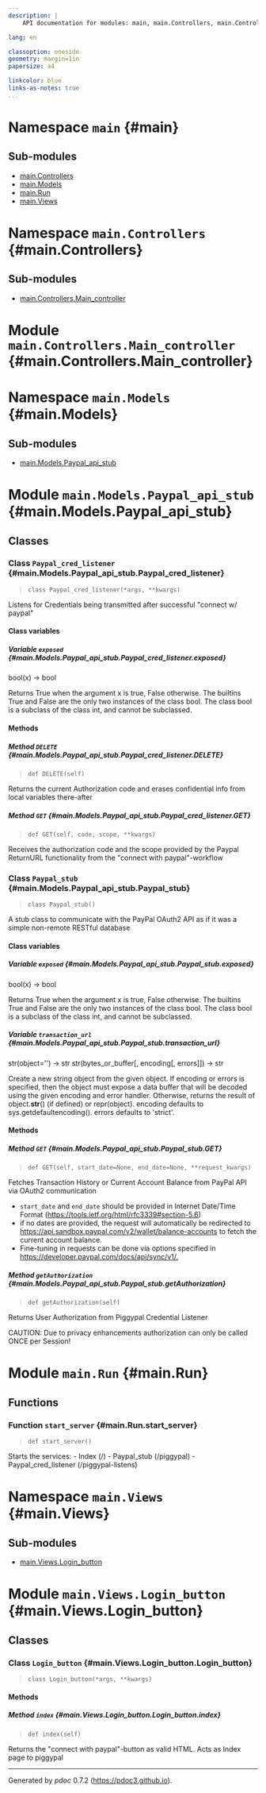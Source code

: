 ```yaml
---
description: |
    API documentation for modules: main, main.Controllers, main.Controllers.Main_controller, main.Models, main.Models.Paypal_api_stub, main.Run, main.Views, main.Views.Login_button.

lang: en

classoption: oneside
geometry: margin=1in
papersize: a4

linkcolor: blue
links-as-notes: true
...
```



    
# Namespace `main` {#main}





    
## Sub-modules

* [main.Controllers](#main.Controllers)
* [main.Models](#main.Models)
* [main.Run](#main.Run)
* [main.Views](#main.Views)






    
# Namespace `main.Controllers` {#main.Controllers}





    
## Sub-modules

* [main.Controllers.Main_controller](#main.Controllers.Main_controller)






    
# Module `main.Controllers.Main_controller` {#main.Controllers.Main_controller}










    
# Namespace `main.Models` {#main.Models}





    
## Sub-modules

* [main.Models.Paypal_api_stub](#main.Models.Paypal_api_stub)






    
# Module `main.Models.Paypal_api_stub` {#main.Models.Paypal_api_stub}








    
## Classes


    
### Class `Paypal_cred_listener` {#main.Models.Paypal_api_stub.Paypal_cred_listener}



> `class Paypal_cred_listener(*args, **kwargs)`


Listens for Credentials being transmitted after successful "connect w/ paypal"





    
#### Class variables


    
##### Variable `exposed` {#main.Models.Paypal_api_stub.Paypal_cred_listener.exposed}

bool(x) -> bool

Returns True when the argument x is true, False otherwise.
The builtins True and False are the only two instances of the class bool.
The class bool is a subclass of the class int, and cannot be subclassed.





    
#### Methods


    
##### Method `DELETE` {#main.Models.Paypal_api_stub.Paypal_cred_listener.DELETE}



    
> `def DELETE(self)`


Returns the current Authorization code and erases confidential info from local variables there-after


    
##### Method `GET` {#main.Models.Paypal_api_stub.Paypal_cred_listener.GET}



    
> `def GET(self, code, scope, **kwargs)`


Receives the authorization code and the scope provided by the Paypal ReturnURL functionality from the "connect with paypal"-workflow


    
### Class `Paypal_stub` {#main.Models.Paypal_api_stub.Paypal_stub}



> `class Paypal_stub()`


A stub class to communicate with the PayPal OAuth2 API as if it was a simple non-remote RESTful database





    
#### Class variables


    
##### Variable `exposed` {#main.Models.Paypal_api_stub.Paypal_stub.exposed}

bool(x) -> bool

Returns True when the argument x is true, False otherwise.
The builtins True and False are the only two instances of the class bool.
The class bool is a subclass of the class int, and cannot be subclassed.


    
##### Variable `transaction_url` {#main.Models.Paypal_api_stub.Paypal_stub.transaction_url}

str(object='') -> str
str(bytes_or_buffer[, encoding[, errors]]) -> str

Create a new string object from the given object. If encoding or
errors is specified, then the object must expose a data buffer
that will be decoded using the given encoding and error handler.
Otherwise, returns the result of object.__str__() (if defined)
or repr(object).
encoding defaults to sys.getdefaultencoding().
errors defaults to 'strict'.





    
#### Methods


    
##### Method `GET` {#main.Models.Paypal_api_stub.Paypal_stub.GET}



    
> `def GET(self, start_date=None, end_date=None, **request_kwargs)`


Fetches Transaction History or Current Account Balance from PayPal API via OAuth2 communication

- `start_date` and `end_date` should be provided in Internet Date/Time Format (<https://tools.ietf.org/html/rfc3339#section-5.6>)
- if no dates are provided, the request will automatically be redirected to <https://api.sandbox.paypal.com/v2/wallet/balance-accounts> to fetch the current account balance.
- Fine-tuning in requests can be done via options specified in <https://developer.paypal.com/docs/api/sync/v1/.>


    
##### Method `getAuthorization` {#main.Models.Paypal_api_stub.Paypal_stub.getAuthorization}



    
> `def getAuthorization(self)`


Returns User Authorization from Piggypal Credential Listener

CAUTION: Due to privacy enhancements authorization can only be called ONCE per Session!




    
# Module `main.Run` {#main.Run}







    
## Functions


    
### Function `start_server` {#main.Run.start_server}



    
> `def start_server()`


Starts the services:
    - Index (/)
    - Paypal_stub (/piggypal)
    - Paypal_cred_listener (/piggypal-listens)





    
# Namespace `main.Views` {#main.Views}





    
## Sub-modules

* [main.Views.Login_button](#main.Views.Login_button)






    
# Module `main.Views.Login_button` {#main.Views.Login_button}








    
## Classes


    
### Class `Login_button` {#main.Views.Login_button.Login_button}



> `class Login_button(*args, **kwargs)`











    
#### Methods


    
##### Method `index` {#main.Views.Login_button.Login_button.index}



    
> `def index(self)`


Returns the "connect with paypal"-button as valid HTML.
Acts as Index page to piggypal



-----
Generated by *pdoc* 0.7.2 (<https://pdoc3.github.io>).
